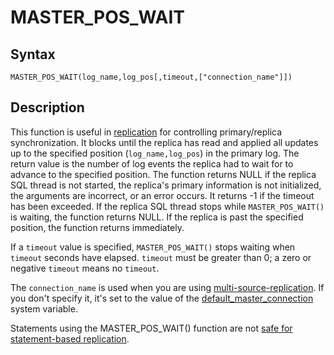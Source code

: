 
# MASTER_POS_WAIT

## Syntax


```
MASTER_POS_WAIT(log_name,log_pos[,timeout,["connection_name"]])
```

## Description


This function is useful in [replication](../../../administrative-sql-statements/replication-statements/README.md) for controlling primary/replica synchronization. It blocks until the replica has read and applied all updates up to the specified position (`log_name,log_pos`) in the primary log. The return value is the number of log events the replica had to wait for to advance to the specified position. The function returns NULL if
the replica SQL thread is not started, the replica's primary information is not
initialized, the arguments are incorrect, or an error occurs. It returns -1 if
the timeout has been exceeded. If the replica SQL thread stops while
 `MASTER_POS_WAIT()` is waiting, the function returns NULL. If
the replica is past the specified position, the function returns immediately.


If a `timeout` value is specified, `MASTER_POS_WAIT()` stops
waiting when `timeout` seconds have elapsed. `timeout` must be greater than 0; a
zero or negative `timeout` means no `timeout`.


The `connection_name` is used when you are using [multi-source-replication](../../../../../../server-usage/replication-cluster-multi-master/standard-replication/multi-source-replication.md). If you don't specify it, it's set to the value of the [default_master_connection](../../../../../../server-usage/replication-cluster-multi-master/standard-replication/replication-and-binary-log-system-variables.md) system variable.


Statements using the MASTER_POS_WAIT() function are not [safe for statement-based replication](../../../../../../server-usage/replication-cluster-multi-master/standard-replication/unsafe-statements-for-statement-based-replication.md).


